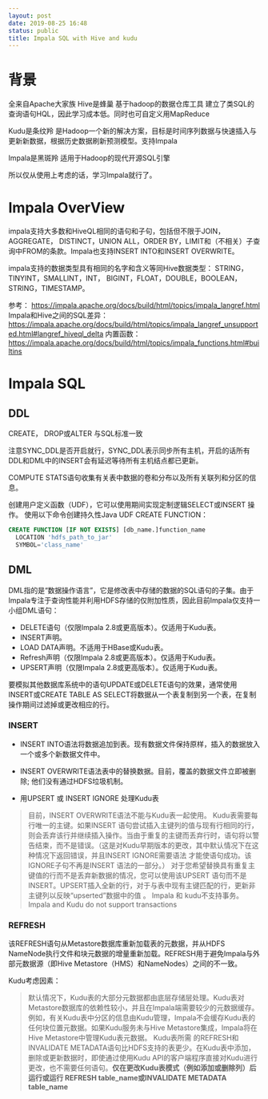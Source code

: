 ```yaml
---
layout: post
date: 2019-08-25 16:48
status: public
title: Impala SQL with Hive and kudu
---
```


# 背景
全来自Apache大家族
Hive是蜂巢 基于hadoop的数据仓库工具
建立了类SQL的查询语句HQL，因此学习成本低。同时也可自定义用MapReduce

Kudu是条纹羚 是Hadoop一个新的解决方案，目标是时间序列数据与快速插入与更新新数据，根据历史数据刷新预测模型。支持Impala

Impala是黑斑羚 适用于Hadoop的现代开源SQL引擎

所以仅从使用上考虑的话，学习Impala就行了。

# Impala OverView
impala支持大多数和HiveQL相同的语句和子句，包括但不限于JOIN，AGGREGATE， DISTINCT，UNION ALL，ORDER BY，LIMIT和（不相关）子查询中FROM的条款。Impala也支持INSERT INTO和INSERT OVERWRITE。

impala支持的数据类型具有相同的名字和含义等同Hive数据类型： STRING，TINYINT，SMALLINT，INT， BIGINT，FLOAT，DOUBLE，BOOLEAN， STRING，TIMESTAMP。

参考：
https://impala.apache.org/docs/build/html/topics/impala_langref.html
Impala和Hive之间的SQL差异：https://impala.apache.org/docs/build/html/topics/impala_langref_unsupported.html#langref_hiveql_delta
内置函数：https://impala.apache.org/docs/build/html/topics/impala_functions.html#builtins

# Impala SQL

## DDL
CREATE， DROP或ALTER 与SQL标准一致

注意SYNC_DDL是否开启就行，SYNC_DDL表示同步所有主机，开启的话所有DDL和DML中的INSERT会有延迟等待所有主机结点都已更新。

COMPUTE STATS语句收集有关表中数据的卷和分布以及所有关联列和分区的信息。

创建用户定义函数（UDF），它可以使用期间实现定制逻辑SELECT或INSERT 操作。
使用以下命令创建持久性Java UDF CREATE FUNCTION：
```sql
CREATE FUNCTION [IF NOT EXISTS] [db_name.]function_name
  LOCATION 'hdfs_path_to_jar'
  SYMBOL='class_name'
```
  
## DML
DML指的是“数据操作语言”，它是修改表中存储的数据的SQL语句的子集。由于Impala专注于查询性能并利用HDFS存储的仅附加性质，因此目前Impala仅支持一小组DML语句：

+ DELETE语句（仅限Impala 2.8或更高版本）。仅适用于Kudu表。
+ INSERT声明。
+ LOAD DATA声明。不适用于HBase或Kudu表。
+ Refresh声明（仅限Impala 2.8或更高版本）。仅适用于Kudu表。
+ UPSERT声明（仅限Impala 2.8或更高版本）。仅适用于Kudu表。

要模拟其他数据库系统中的语句UPDATE或DELETE语句的效果，通常使用INSERT或CREATE TABLE AS SELECT将数据从一个表复制到另一个表，在复制操作期间过滤掉或更改相应的行。

### INSERT

+ INSERT INTO语法将数据追加到表。现有数据文件保持原样，插入的数据放入一个或多个新数据文件中。
+ INSERT OVERWRITE语法表中的替换数据。目前，覆盖的数据文件立即被删除; 他们没有通过HDFS垃圾机制。

+ 用UPSERT 或 INSERT IGNORE 处理Kudu表
> 目前，INSERT OVERWRITE语法不能与Kudu表一起使用。
> Kudu表需要每行唯一的主键。如果INSERT 语句尝试插入主键列的值与现有行相同的行，则会丢弃该行并继续插入操作。当由于重复的主键而丢弃行时，语句将以警告结束，而不是错误。（这是对Kudu早期版本的更改，其中默认情况下在这种情况下返回错误，并且INSERT IGNORE需要语法 才能使语句成功。该IGNORE子句不再是INSERT 语法的一部分。）
> 对于您希望替换具有重复主键值的行而不是丢弃新数据的情况，您可以使用该UPSERT 语句而不是INSERT。UPSERT插入全新的行，对于与表中现有主键匹配的行，更新非主键列以反映“upserted”数据中的值 。
> Impala 和 kudu不支持事务。Impala and Kudu do not support transactions

### REFRESH
该REFRESH语句从Metastore数据库重新加载表的元数据，并从HDFS NameNode执行文件和块元数据的增量重新加载。REFRESH用于避免Impala与外部元数据源（即Hive Metastore（HMS）和NameNodes）之间的不一致。

Kudu考虑因素：
> 默认情况下，Kudu表的大部分元数据都由底层存储层处理。Kudu表对Metastore数据库的依赖性较小，并且在Impala端需要较少的元数据缓存。例如，有关Kudu表中分区的信息由Kudu管理，Impala不会缓存Kudu表的任何块位置元数据。如果Kudu服务未与Hive Metastore集成，Impala将在Hive Metastore中管理Kudu表元数据。
> Kudu表所需 的REFRESH和INVALIDATE METADATA语句比HDFS支持的表更少。在Kudu表中添加，删除或更新数据时，即使通过使用Kudu API的客户端程序直接对Kudu进行更改，也不需要任何语句。**仅在更改Kudu表模式（例如添加或删除列）后运行或运行 REFRESH table_name或INVALIDATE METADATA table_name**
